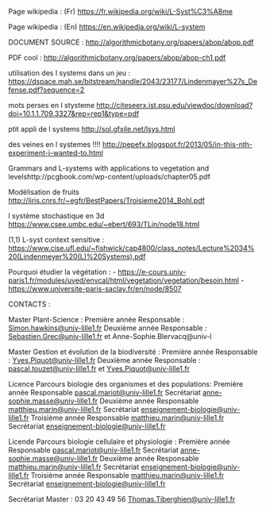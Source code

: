 
Page wikipedia : (Fr) https://fr.wikipedia.org/wiki/L-Syst%C3%A8me

Page wikipedia : (En) https://en.wikipedia.org/wiki/L-system

DOCUMENT SOURCE : http://algorithmicbotany.org/papers/abop/abop.pdf

PDF cool : http://algorithmicbotany.org/papers/abop/abop-ch1.pdf


utilisation des l systems dans un jeu : https://dspace.mah.se/bitstream/handle/2043/23177/Lindenmayer%27s_Defense.pdf?sequence=2

mots perses en l stysteme http://citeseerx.ist.psu.edu/viewdoc/download?doi=10.1.1.709.3327&rep=rep1&type=pdf

ptit appli de l systems http://sol.gfxile.net/lsys.html

des veines en l systemes !!!! http://pepefx.blogspot.fr/2013/05/in-this-nth-experiment-i-wanted-to.html

Grammars and L-systems with applications to vegetation and levelshttp://pcgbook.com/wp-content/uploads/chapter05.pdf

Modélisation de fruits http://liris.cnrs.fr/~egfr/BestPapers/Troisieme2014_Bohl.pdf

l système stochastique en 3d https://www.csee.umbc.edu/~ebert/693/TLin/node18.html

(1,1) L-syst context sensitive : https://www.cise.ufl.edu/~fishwick/cap4800/class_notes/Lecture%2034%20(Lindenmeyer%20(L)%20Systems).pdf 


Pourquoi étudier la végétation : - https://e-cours.univ-paris1.fr/modules/uved/envcal/html/vegetation/vegetation/besoin.html
                                 - https://www.universite-paris-saclay.fr/en/node/8507


CONTACTS :

Master Plant-Science :
Première année
Responsable : Simon.hawkins@univ-lille1.fr
Deuxième année
Responsable : Sebastien.Grec@univ-lille1.fr et Anne-Sophie.Blervacq@univ-l

Master Gestion et évolution de la biodiversité :
Première année
Responsable : Yves.Piquot@univ-lille1.fr
Deuxième année
Responsable : pascal.touzet@univ-lille1.fr et Yves.Piquot@univ-lille1.fr

Licence Parcours biologie des organismes et des populations:
Première année
Responsable
pascal.mariot@univ-lille1.fr
Secrétariat
anne-sophie.masse@univ-lille1.fr
Deuxième année
Responsable
matthieu.marin@univ-lille1.fr
Secrétariat
enseignement-biologie@univ-lille1.fr
Troisième année
Responsable
matthieu.marin@univ-lille1.fr
Secrétariat
enseignement-biologie@univ-lille1.fr

Licende Parcours biologie cellulaire et physiologie :
Première année
Responsable
pascal.mariot@univ-lille1.fr
Secrétariat
anne-sophie.masse@univ-lille1.fr
Deuxième année
Responsable
matthieu.marin@univ-lille1.fr
Secrétariat
enseignement-biologie@univ-lille1.fr
Troisième année
Responsable
matthieu.marin@univ-lille1.fr
Secrétariat
enseignement-biologie@univ-lille1.fr

Secrétariat Master :
03 20 43 49 56
Thomas.Tiberghien@univ-lille1.fr





